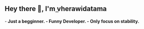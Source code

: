 
## Hey there 👋, I'm ̲vherawidatama
-<b> Just a begginner.
-<b> Funny Developer.
-<b> Only focus on stability.

